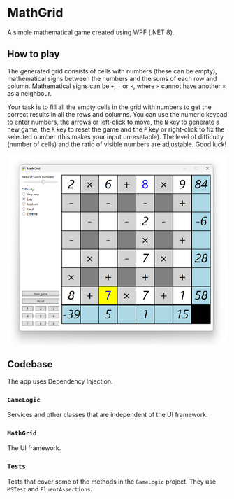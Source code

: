 # MathGrid
A simple mathematical game created using WPF (.NET 8).

## How to play
The generated grid consists of cells with numbers (these can be empty), mathematical signs between the numbers and the sums of each row and column. Mathematical signs can be `+`, `-` or `×`, where `×` cannot have another `×` as a neighbour.

Your task is to fill all the empty cells in the grid with numbers to get the correct results in all the rows and columns. You can use the numeric keypad to enter numbers, the arrows or left-click to move, the `N` key to generate a new game, the `R` key to reset the game and the `F` key or right-click to fix the selected number (this makes your input unresetable). The level of difficulty (number of cells) and the ratio of visible numbers are adjustable. Good luck!

![screenshot](AppScreenshot.png)

## Codebase
The app uses Dependency Injection.
### `GameLogic`
Services and other classes that are independent of the UI framework.
### `MathGrid`
The UI framework.
### `Tests`
Tests that cover some of the methods in the `GameLogic` project. They use `MSTest` and `FluentAssertions`.
